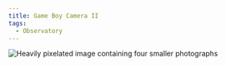 ```yaml
---
title: Game Boy Camera II
tags:
  - Observatory
---
```


![Heavily pixelated image containing four smaller photographs](/_photographs/1723238090-23.png)